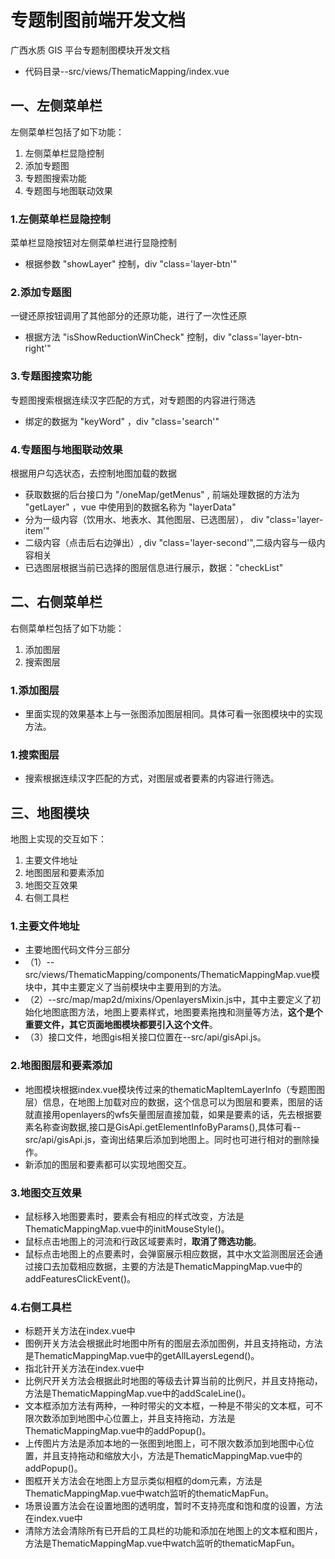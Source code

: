 # 专题制图前端开发文档

广西水质 GIS 平台专题制图模块开发文档

- 代码目录--src/views/ThematicMapping/index.vue

## 一、左侧菜单栏

左侧菜单栏包括了如下功能：

1. 左侧菜单栏显隐控制
2. 添加专题图
3. 专题图搜索功能
4. 专题图与地图联动效果

### 1.左侧菜单栏显隐控制

菜单栏显隐按钮对左侧菜单栏进行显隐控制

- 根据参数 "showLayer" 控制，div "class='layer-btn'"

### 2.添加专题图

一键还原按钮调用了其他部分的还原功能，进行了一次性还原

- 根据方法 "isShowReductionWinCheck" 控制，div "class='layer-btn-right'"

### 3.专题图搜索功能

专题图搜索根据连续汉字匹配的方式，对专题图的内容进行筛选

- 绑定的数据为 "keyWord" ，div "class='search'"

### 4.专题图与地图联动效果

根据用户勾选状态，去控制地图加载的数据

- 获取数据的后台接口为 "/oneMap/getMenus" , 前端处理数据的方法为 "getLayer" ，vue 中使用到的数据名称为 "layerData"
- 分为一级内容（饮用水、地表水、其他图层、已选图层）， div "class='layer-item'"
- 二级内容（点击后右边弹出）, div "class='layer-second'",二级内容与一级内容相关
- 已选图层根据当前已选择的图层信息进行展示，数据："checkList"

## 二、右侧菜单栏

右侧菜单栏包括了如下功能：

1. 添加图层
2. 搜索图层

### 1.添加图层

- 里面实现的效果基本上与一张图添加图层相同。具体可看一张图模块中的实现方法。

### 1.搜索图层

- 搜索根据连续汉字匹配的方式，对图层或者要素的内容进行筛选。


## 三、地图模块

地图上实现的交互如下：

1. 主要文件地址
2. 地图图层和要素添加
3. 地图交互效果
4. 右侧工具栏

### 1.主要文件地址

- 主要地图代码文件分三部分
- （1）--src/views/ThematicMapping/components/ThematicMappingMap.vue模块中，其中主要定义了当前模块中主要用到的方法。
- （2）--src/map/map2d/mixins/OpenlayersMixin.js中，其中主要定义了初始化地图底图方法，地图上要素样式，地图要素拖拽和测量等方法，**这个是个重要文件，其它页面地图模块都要引入这个文件**。
- （3）接口文件，地图gis相关接口位置在--src/api/gisApi.js。

### 2.地图图层和要素添加

- 地图模块根据index.vue模块传过来的thematicMapItemLayerInfo（专题图图层）信息，在地图上加载对应的数据，这个信息可以为图层和要素，图层的话就直接用openlayers的wfs矢量图层直接加载，如果是要素的话，先去根据要素名称查询数据,接口是GisApi.getElementInfoByParams(),具体可看--src/api/gisApi.js，查询出结果后添加到地图上。同时也可进行相对的删除操作。
- 新添加的图层和要素都可以实现地图交互。

### 3.地图交互效果

- 鼠标移入地图要素时，要素会有相应的样式改变，方法是ThematicMappingMap.vue中的initMouseStyle()。
- 鼠标点击地图上的河流和行政区域要素时，**取消了筛选功能**。
- 鼠标点击地图上的点要素时，会弹窗展示相应数据，其中水文监测图层还会通过接口去加载相应数据，主要的方法是ThematicMappingMap.vue中的addFeaturesClickEvent()。

### 4.右侧工具栏

- 标题开关方法在index.vue中
- 图例开关方法会根据此时地图中所有的图层去添加图例，并且支持拖动，方法是ThematicMappingMap.vue中的getAllLayersLegend()。
- 指北针开关方法在index.vue中
- 比例尺开关方法会根据此时地图的等级去计算当前的比例尺，并且支持拖动，方法是ThematicMappingMap.vue中的addScaleLine()。
- 文本框添加方法有两种，一种时带尖的文本框，一种是不带尖的文本框，可不限次数添加到地图中心位置上，并且支持拖动，方法是ThematicMappingMap.vue中的addPopup()。
- 上传图片方法是添加本地的一张图到地图上，可不限次数添加到地图中心位置，并且支持拖动和缩放大小，方法是ThematicMappingMap.vue中的addPopup()。
- 图框开关方法会在地图上方显示类似相框的dom元素，方法是ThematicMappingMap.vue中watch监听的thematicMapFun。
- 场景设置方法会在设置地图的透明度，暂时不支持亮度和饱和度的设置，方法在index.vue中
- 清除方法会清除所有已开启的工具栏的功能和添加在地图上的文本框和图片，方法是ThematicMappingMap.vue中watch监听的thematicMapFun。